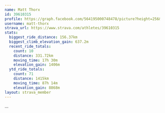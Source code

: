```yaml
---
name: Matt Thorx
id: 39610315
profile: https://graph.facebook.com/564195000748478/picture?height=256&width=256
username: matt-thorx
strava_url: https://www.strava.com/athletes/39610315
stats:
  biggest_ride_distance: 156.37km
  biggest_climb_elevation_gain: 637.2m
  recent_ride_totals:
    count: 10
    distance: 331.72km
    moving_time: 17h 30m
    elevation_gain: 1406m
  ytd_ride_totals:
    count: 71
    distance: 1415km
    moving_time: 87h 14m
    elevation_gain: 8868m
layout: strava_member
--- 
```

...
